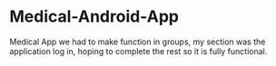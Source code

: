 # Medical-Android-App
Medical App we had to make function in groups, my section was the application log in, hoping to complete the rest so it is fully functional.
